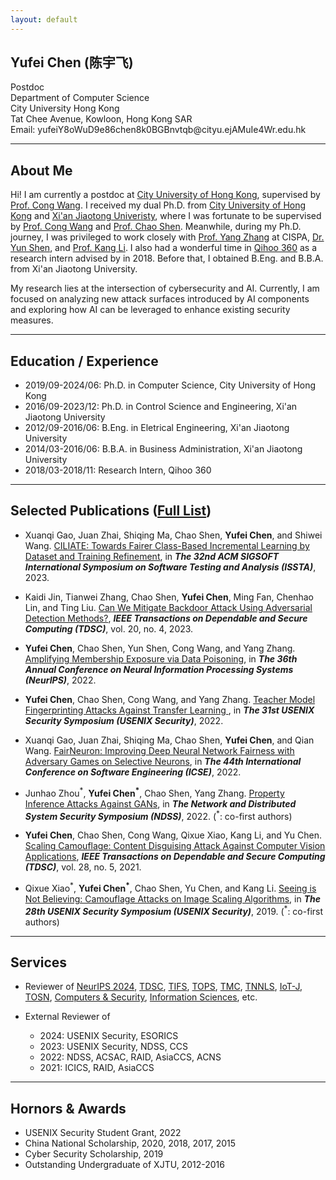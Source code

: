 ```yaml
---
layout: default
---
```


## Yufei Chen (陈宇飞)

Postdoc
<br>Department of Computer Science
<br>City University Hong Kong
<br>Tat Chee Avenue, Kowloon, Hong Kong SAR
<br>Email: 
<span class="email">
yufei<o>Y8oWuD9e86</o>chen8<o>k0BGBnvtqb</o>@cityu<o>.ejAMuIe4Wr</o>.edu.hk
</span>

---

## About Me

Hi! I am currently a postdoc at [City University of Hong Kong](https://www.cityu.edu.hk/), supervised by [Prof. Cong Wang](https://www.cs.cityu.edu.hk/~congwang/). 
I received my dual Ph.D. from [City University of Hong Kong](https://www.cityu.edu.hk/) and [Xi'an Jiaotong Univeristy](http://en.xjtu.edu.cn/), where I was fortunate to be supervised by [Prof. Cong Wang](https://www.cs.cityu.edu.hk/~congwang/) and [Prof. Chao Shen](https://gr.xjtu.edu.cn/en/web/cshen/english).
Meanwhile, during my Ph.D. journey, I was privileged to work closely with [Prof. Yang Zhang](https://yangzhangalmo.github.io/publications/) at CISPA, [Dr. Yun Shen](https://uk.linkedin.com/in/yun-shen-24336257), and [Prof. Kang Li](https://cobweb.cs.uga.edu/~kangli/).
I also had a wonderful time in [Qihoo 360](http://www.360.cn/about/englishversion.html) as a research intern advised by in 2018.
Before that, I obtained B.Eng. and B.B.A. from Xi'an Jiaotong University.

My research lies at the intersection of cybersecurity and AI. Currently, I am focused on analyzing new attack surfaces introduced by AI components and exploring how AI can be leveraged to enhance existing security measures.

---

## Education / Experience

- 2019/09-2024/06: Ph.D. in Computer Science, City University of Hong Kong
- 2016/09-2023/12: Ph.D. in Control Science and Engineering, Xi'an Jiaotong University
- 2012/09-2016/06: B.Eng. in Eletrical Engineering, Xi'an Jiaotong University
- 2014/03-2016/06: B.B.A. in Business Administration, Xi'an Jiaotong University
- 2018/03-2018/11: Research Intern, Qihoo 360

---

## Selected Publications ([Full List](https://scholar.google.com/citations?hl=en&user=piVw5goAAAAJ&view_op=list_works&sortby=pubdate))

- Xuanqi Gao, Juan Zhai, Shiqing Ma, Chao Shen, **Yufei Chen**, and Shiwei Wang. [CILIATE: Towards Fairer Class-Based Incremental Learning by Dataset and Training Refinement](https://dl.acm.org/doi/abs/10.1145/3597926.3598071), in **_The 32nd ACM SIGSOFT International Symposium on Software Testing and Analysis (ISSTA)_**, 2023.

- Kaidi Jin, Tianwei Zhang, Chao Shen, **Yufei Chen**, Ming Fan, Chenhao Lin, and Ting Liu. [Can We Mitigate Backdoor Attack Using Adversarial Detection Methods?](https://ieeexplore.ieee.org/abstract/document/9844276), **_IEEE Transactions on Dependable and Secure Computing (TDSC)_**, vol. 20, no. 4, 2023.

- **Yufei Chen**, Chao Shen, Yun Shen, Cong Wang, and Yang Zhang. [Amplifying Membership Exposure via Data Poisoning](https://proceedings.neurips.cc/paper_files/paper/2022/hash/c0f240bb986df54b38026398da1ae72a-Abstract-Conference.html), in **_The 36th Annual Conference on Neural Information Processing Systems (NeurIPS)_**, 2022.

- **Yufei Chen**, Chao Shen, Cong Wang, and Yang Zhang. [Teacher Model Fingerprinting Attacks Against Transfer Learning
](https://www.usenix.org/conference/usenixsecurity22/presentation/chen-yufei), in **_The 31st USENIX Security Symposium (USENIX Security)_**, 2022.

- Xuanqi Gao, Juan Zhai, Shiqing Ma, Chao Shen, **Yufei Chen**, and Qian Wang. [FairNeuron: Improving Deep Neural Network Fairness with Adversary Games on Selective Neurons](https://dl.acm.org/doi/abs/10.1145/3510003.3510087), in **_The 44th International Conference on Software Engineering (ICSE)_**, 2022.

- Junhao Zhou<sup>\*</sup>, **Yufei Chen<sup>\*</sup>**, Chao Shen, Yang Zhang. [Property Inference Attacks Against GANs](https://www.ndss-symposium.org/ndss-paper/auto-draft-240/), in **_The Network and Distributed System Security Symposium (NDSS)_**, 2022. (<sup>\*</sup>: co-first authors)

- **Yufei Chen**, Chao Shen, Cong Wang, Qixue Xiao, Kang Li, and Yu Chen. [Scaling Camouflage: Content Disguising Attack Against Computer Vision Applications](https://ieeexplore.ieee.org/abstract/document/8982037), **_IEEE Transactions on Dependable and Secure Computing (TDSC)_**, vol. 28, no. 5, 2021.

- Qixue Xiao<sup>\*</sup>, **Yufei Chen<sup>\*</sup>**, Chao Shen, Yu Chen, and Kang Li. [Seeing is Not Believing: Camouflage Attacks on Image Scaling Algorithms](https://www.usenix.org/conference/usenixsecurity19/presentation/xiao), in **_The 28th USENIX Security Symposium (USENIX Security)_**, 2019. (<sup>\*</sup>: co-first authors)

---

## Services

- Reviewer of [NeurIPS 2024](https://neurips.cc/), [TDSC](https://ieeexplore.ieee.org/xpl/RecentIssue.jsp?punumber=8858), [TIFS](https://ieeexplore.ieee.org/xpl/RecentIssue.jsp?punumber=10206), [TOPS](https://dl.acm.org/journal/tops), [TMC](https://ieeexplore.ieee.org/xpl/RecentIssue.jsp?punumber=7755), [TNNLS](https://ieeexplore.ieee.org/xpl/RecentIssue.jsp?punumber=5962385), [IoT-J](https://ieeexplore.ieee.org/xpl/RecentIssue.jsp?punumber=6488907), [TOSN](https://dl.acm.org/journal/tosn), [Computers & Security](https://www.sciencedirect.com/journal/computers-and-security), [Information Sciences](https://www.sciencedirect.com/journal/information-sciences), etc.

- External Reviewer of  
	- 2024: USENIX Security, ESORICS
	- 2023: USENIX Security, NDSS, CCS
	- 2022: NDSS, ACSAC, RAID, AsiaCCS, ACNS
	- 2021: ICICS, RAID, AsiaCCS

---

## Hornors & Awards
- USENIX Security Student Grant, 2022
- China National Scholarship, 2020, 2018, 2017, 2015
- Cyber Security Scholarship, 2019
- Outstanding Undergraduate of XJTU, 2012-2016

